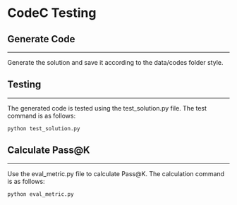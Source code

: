 # CodeC Testing
## Generate Code
-----------------------------------
Generate the solution and save it according to the data/codes folder style.
## Testing
-----------------------------------
The generated code is tested using the test_solution.py file. The test command is as follows:
```
python test_solution.py
```
## Calculate Pass@K
-----------------------------------
Use the eval_metric.py file to calculate Pass@K. The calculation command is as follows:
```
python eval_metric.py
```

